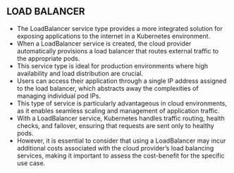 ## LOAD BALANCER

- The LoadBalancer service type provides a more integrated solution for exposing applications to the internet in a Kubernetes environment. 
- When a LoadBalancer service is created, the cloud provider automatically provisions a load balancer that routes external traffic to the appropriate pods. 
- This service type is ideal for production environments where high availability and load distribution are crucial. 
- Users can access their application through a single IP address assigned to the load balancer, which abstracts away the complexities of managing individual pod IPs.
- This type of service is particularly advantageous in cloud environments, as it enables seamless scaling and management of application traffic. 
- With a LoadBalancer service, Kubernetes handles traffic routing, health checks, and failover, ensuring that requests are sent only to healthy pods. 
- However, it is essential to consider that using a LoadBalancer may incur additional costs associated with the cloud provider’s load balancing services, making it important to assess the cost-benefit for the specific use case.